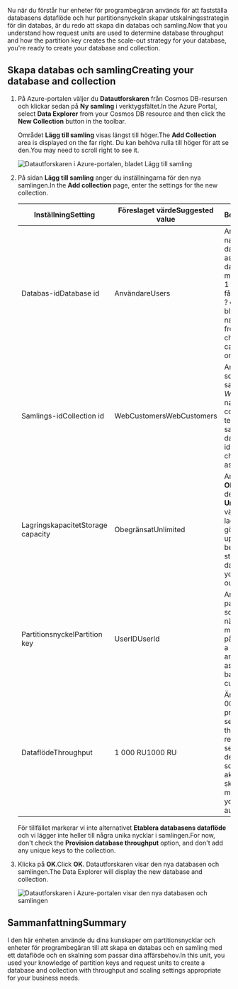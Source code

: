 <span data-ttu-id="f2e3a-101">Nu när du förstår hur enheter för programbegäran används för att fastställa databasens dataflöde och hur partitionsnyckeln skapar utskalningsstrategin för din databas, är du redo att skapa din databas och samling.</span><span class="sxs-lookup"><span data-stu-id="f2e3a-101">Now that you understand how request units are used to determine database throughput and how the partition key creates the scale-out strategy for your database, you're ready to create your database and collection.</span></span>

## <a name="creating-your-database-and-collection"></a><span data-ttu-id="f2e3a-102">Skapa databas och samling</span><span class="sxs-lookup"><span data-stu-id="f2e3a-102">Creating your database and collection</span></span>

1. <span data-ttu-id="f2e3a-103">På Azure-portalen väljer du **Datautforskaren** från Cosmos DB-resursen och klickar sedan på **Ny samling** i verktygsfältet.</span><span class="sxs-lookup"><span data-stu-id="f2e3a-103">In the Azure Portal, select **Data Explorer** from your Cosmos DB resource and then click the **New Collection** button in the toolbar.</span></span>
    
    <span data-ttu-id="f2e3a-104">Området **Lägg till samling** visas längst till höger.</span><span class="sxs-lookup"><span data-stu-id="f2e3a-104">The **Add Collection** area is displayed on the far right.</span></span> <span data-ttu-id="f2e3a-105">Du kan behöva rulla till höger för att se den.</span><span class="sxs-lookup"><span data-stu-id="f2e3a-105">You may need to scroll right to see it.</span></span>

    ![Datautforskaren i Azure-portalen, bladet Lägg till samling](../media/5-create-a-database-and-collection/azure-cosmosdb-data-explorer.png)

2. <span data-ttu-id="f2e3a-107">På sidan **Lägg till samling** anger du inställningarna för den nya samlingen.</span><span class="sxs-lookup"><span data-stu-id="f2e3a-107">In the **Add collection** page, enter the settings for the new collection.</span></span>

    <span data-ttu-id="f2e3a-108">Inställning</span><span class="sxs-lookup"><span data-stu-id="f2e3a-108">Setting</span></span> | <span data-ttu-id="f2e3a-109">Föreslaget värde</span><span class="sxs-lookup"><span data-stu-id="f2e3a-109">Suggested value</span></span> | <span data-ttu-id="f2e3a-110">Beskrivning</span><span class="sxs-lookup"><span data-stu-id="f2e3a-110">Description</span></span>
    --------|-----------------|-------------
    <span data-ttu-id="f2e3a-111">Databas-id</span><span class="sxs-lookup"><span data-stu-id="f2e3a-111">Database id</span></span>      | <span data-ttu-id="f2e3a-112">Användare</span><span class="sxs-lookup"><span data-stu-id="f2e3a-112">Users</span></span>         | <span data-ttu-id="f2e3a-113">Ange *Användare* som namn på den nya databasen.</span><span class="sxs-lookup"><span data-stu-id="f2e3a-113">Enter *Users* as the name for the new database.</span></span> <span data-ttu-id="f2e3a-114">Databasnamn måste innehålla mellan 1 och 255 tecken och får inte innehålla /, \\, #, ? eller avslutande blanksteg.</span><span class="sxs-lookup"><span data-stu-id="f2e3a-114">Database names must contain from 1 through 255 characters, and they cannot contain /, \\, #, ?, or a trailing space.</span></span>
    <span data-ttu-id="f2e3a-115">Samlings-id</span><span class="sxs-lookup"><span data-stu-id="f2e3a-115">Collection id</span></span>    | <span data-ttu-id="f2e3a-116">WebCustomers</span><span class="sxs-lookup"><span data-stu-id="f2e3a-116">WebCustomers</span></span>  | <span data-ttu-id="f2e3a-117">Ange *WebCustomers* som namn på din nya samling.</span><span class="sxs-lookup"><span data-stu-id="f2e3a-117">Enter *WebCustomers* as the name for your new collection.</span></span> <span data-ttu-id="f2e3a-118">Samma teckenkrav gäller för samlings-ID:n som databasnamn.</span><span class="sxs-lookup"><span data-stu-id="f2e3a-118">Collection ids have the same character requirements as database names.</span></span>
    <span data-ttu-id="f2e3a-119">Lagringskapacitet</span><span class="sxs-lookup"><span data-stu-id="f2e3a-119">Storage capacity</span></span> | <span data-ttu-id="f2e3a-120">Obegränsat</span><span class="sxs-lookup"><span data-stu-id="f2e3a-120">Unlimited</span></span>     | <span data-ttu-id="f2e3a-121">Använd standardvärdet **Obegränsat**.</span><span class="sxs-lookup"><span data-stu-id="f2e3a-121">Use the default value of **Unlimited**.</span></span> <span data-ttu-id="f2e3a-122">Det här värdet är databasens lagringskapacitet som gör det möjligt att skala upp din databas vid behov.</span><span class="sxs-lookup"><span data-stu-id="f2e3a-122">This value is the storage capacity of the database, and it enables your database to scale out as needed.</span></span>
    <span data-ttu-id="f2e3a-123">Partitionsnyckel</span><span class="sxs-lookup"><span data-stu-id="f2e3a-123">Partition key</span></span>    | <span data-ttu-id="f2e3a-124">UserID</span><span class="sxs-lookup"><span data-stu-id="f2e3a-124">UserId</span></span>        | <span data-ttu-id="f2e3a-125">Användar-ID är en bra partitionsnyckel i ett scenario med nätbutiker, eftersom så många frågor baseras på kund-ID:n.</span><span class="sxs-lookup"><span data-stu-id="f2e3a-125">UserID is a good partition key for an online retail scenario, as so many queries are based around the customer ID.</span></span>
    <span data-ttu-id="f2e3a-126">Dataflöde</span><span class="sxs-lookup"><span data-stu-id="f2e3a-126">Throughput</span></span>       |<span data-ttu-id="f2e3a-127">1 000 RU</span><span class="sxs-lookup"><span data-stu-id="f2e3a-127">1000 RU</span></span>        | <span data-ttu-id="f2e3a-128">Ändra genomflödet till 1 000 enheter för programbegäran per sekund (RU/s).</span><span class="sxs-lookup"><span data-stu-id="f2e3a-128">Change the throughput to 1000 request units per second (RU/s).</span></span> <span data-ttu-id="f2e3a-129">1 000 är det minsta RU/s-värde som du kan ange för att aktivera automatisk skalning.</span><span class="sxs-lookup"><span data-stu-id="f2e3a-129">1000 is the minimum RU/s value you can set to enable automatic scaling.</span></span>
    
    <span data-ttu-id="f2e3a-130">För tillfället markerar vi inte alternativet **Etablera databasens dataflöde** och vi lägger inte heller till några unika nycklar i samlingen.</span><span class="sxs-lookup"><span data-stu-id="f2e3a-130">For now, don't check the **Provision database throughput** option, and don't add any unique keys to the collection.</span></span> 
    
3. <span data-ttu-id="f2e3a-131">Klicka på **OK**.</span><span class="sxs-lookup"><span data-stu-id="f2e3a-131">Click **OK**.</span></span> <span data-ttu-id="f2e3a-132">Datautforskaren visar den nya databasen och samlingen.</span><span class="sxs-lookup"><span data-stu-id="f2e3a-132">The Data Explorer will display the new database and collection.</span></span>

    ![Datautforskaren i Azure-portalen visar den nya databasen och samlingen](../media/5-create-a-database-and-collection/azure-cosmos-db-new-collection.png)

## <a name="summary"></a><span data-ttu-id="f2e3a-134">Sammanfattning</span><span class="sxs-lookup"><span data-stu-id="f2e3a-134">Summary</span></span>

<span data-ttu-id="f2e3a-135">I den här enheten använde du dina kunskaper om partitionsnycklar och enheter för programbegäran till att skapa en databas och en samling med ett dataflöde och en skalning som passar dina affärsbehov.</span><span class="sxs-lookup"><span data-stu-id="f2e3a-135">In this unit, you used your knowledge of partition keys and request units to create a database and collection with throughput and scaling settings appropriate for your business needs.</span></span>